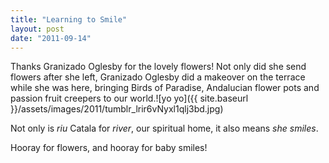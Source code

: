 ```yaml
---
title: "Learning to Smile"
layout: post
date: "2011-09-14"
---
```


Thanks Granizado Oglesby for the lovely flowers! Not only did she send flowers after she left, Granizado Oglesby did a makeover on the terrace while she was here, bringing Birds of Paradise, Andalucian flower pots and passion fruit creepers to our world.![yo yo]({{ site.baseurl }}/assets/images/2011/tumblr_lrir6vNyxl1qlj3bd.jpg)

Not only is _riu_ Catala for _river_, our spiritual home, it also means _she smiles_.

Hooray for flowers, and hooray for baby smiles!
